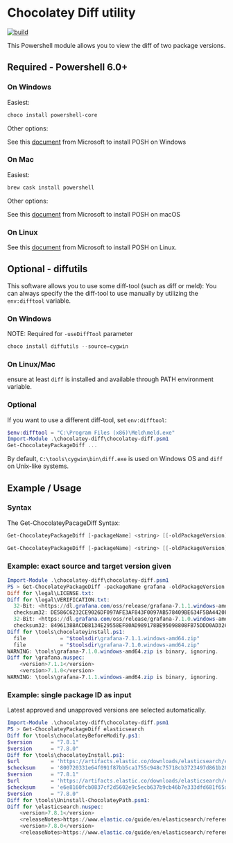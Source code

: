 # Chocolatey Diff utility

[![build](https://github.com/chocolatey-community/chocodiff/workflows/build/badge.svg)](https://github.com/chocolatey-community/chocodiff/actions?query=workflow%3Abuild)

This Powershell module allows you to view the diff of two package versions.

## Required - Powershell 6.0+

### On Windows

Easiest:

```powershell
choco install powershell-core
```

Other options:

See this [document](https://docs.microsoft.com/en-us/powershell/scripting/install/installing-powershell-core-on-windows?view=powershell-7) from Microsoft to install POSH on Windows

### On Mac

Easiest:

```sh
brew cask install powershell
```

Other options:

See this [document](https://docs.microsoft.com/en-us/powershell/scripting/install/installing-powershell-core-on-macos?view=powershell-7) from Microsoft to install POSH on macOS

### On Linux

See this [document](https://docs.microsoft.com/en-us/powershell/scripting/install/installing-powershell-core-on-linux?view=powershell-7) from Microsoft to install POSH on Linux.

## Optional - diffutils

This software allows you to use some diff-tool (such as diff or meld):
You can always specify the the diff-tool to use manually by utilizing the `env:difftool` variable.

### On Windows

NOTE: Required for `-useDiffTool` parameter

```powershell
choco install diffutils --source=cygwin
```

### On Linux/Mac

ensure at least `diff` is installed and available through PATH environment variable.

### Optional

If you want to use a different diff-tool, set `env:difftool`:

```powershell
$env:difftool = "C:\Program Files (x86)\Meld\meld.exe"
Import-Module .\chocolatey-diff\chocolatey-diff.psm1
Get-ChocolateyPackageDiff ...
```

By default, `C:\tools\cygwin\bin\diff.exe` is used on Windows OS and `diff` on Unix-like systems.

## Example / Usage

### Syntax

The Get-ChocolateyPacageDiff Syntax:

```powershell
Get-ChocolateyPackageDiff [-packageName] <string> [[-oldPackageVersion] <string>] [[-newPackageVersion] <string>] [-downloadLocation <string>] [-keepFiles] [-ignoreExpectedChanges] [<CommonParameters>]

Get-ChocolateyPackageDiff [-packageName] <string> [[-oldPackageVersion] <string>] [[-newPackageVersion] <string>] [-downloadLocation <string>] [-keepFiles] [-compareFolder] [-useDiffTool] [<CommonParameters>]
```

### Example: exact source and target version given

```powershell
Import-Module .\chocolatey-diff\chocolatey-diff.psm1
PS > Get-ChocolateyPackageDiff -packageName grafana -oldPackageVersion 7.1.0 -newPackageVersion 7.1.1
Diff for \legal\LICENSE.txt:
Diff for \legal\VERIFICATION.txt:
  32-Bit: <https://dl.grafana.com/oss/release/grafana-7.1.1.windows-amd64.zip>
  checksum32: DE586C6232CE9026DF097AFE3AF843F0097AB578409BE634F5BA4420FF3E786E
  32-Bit: <https://dl.grafana.com/oss/release/grafana-7.1.0.windows-amd64.zip>
  checksum32: 84961388ACDB8134E29558EF80AD989178BE95098808FB75DDD0AD3268BE570C
Diff for \tools\chocolateyinstall.ps1:
  file           = "$toolsdir\grafana-7.1.1.windows-amd64.zip"
  file           = "$toolsdir\grafana-7.1.0.windows-amd64.zip"
WARNING: \tools\grafana-7.1.0.windows-amd64.zip is binary, ignoring.
Diff for \grafana.nuspec:
    <version>7.1.1</version>
    <version>7.1.0</version>
WARNING: \tools\grafana-7.1.1.windows-amd64.zip is binary, ignoring.
```

### Example: single package ID as input

Latest approved and unapproved versions are selected automatically.

```powershell
Import-Module .\chocolatey-diff\chocolatey-diff.psm1
PS > Get-ChocolateyPackageDiff elasticsearch
Diff for \tools\chocolateyBeforeModify.ps1:
$version      = "7.8.1"
$version      = "7.8.0"
Diff for \tools\chocolateyInstall.ps1:
$url          = 'https://artifacts.elastic.co/downloads/elasticsearch/elasticsearch-7.8.1-windows-x86_64.zip'
$checksum     = '800720331e64f091f87bb5ca1755c948c75718cb3723497d861b28fab2067e7a'
$version      = "7.8.1"
$url          = 'https://artifacts.elastic.co/downloads/elasticsearch/elasticsearch-7.8.0-windows-x86_64.zip'
$checksum     = 'e6e8160fcb0837cf2d5602e9c5ecb637b9cb46b7e333dfd681f65a235eed85d4'
$version      = "7.8.0"
Diff for \tools\Uninstall-ChocolateyPath.psm1:
Diff for \elasticsearch.nuspec:
    <version>7.8.1</version>
    <releaseNotes>https://www.elastic.co/guide/en/elasticsearch/reference/7.8/release-notes-7.8.1.html</releaseNotes>
    <version>7.8.0</version>
    <releaseNotes>https://www.elastic.co/guide/en/elasticsearch/reference/7.8/release-notes-7.8.0.html</releaseNotes>
```
